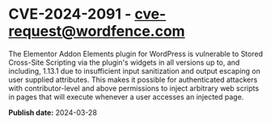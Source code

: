 # CVE-2024-2091 - cve-request@wordfence.com

The Elementor Addon Elements plugin for WordPress is vulnerable to Stored Cross-Site Scripting via the plugin's widgets in all versions up to, and including, 1.13.1 due to insufficient input sanitization and output escaping on user supplied attributes. This makes it possible for authenticated attackers with contributor-level and above permissions to inject arbitrary web scripts in pages that will execute whenever a user accesses an injected page.

**Publish date:** 2024-03-28

